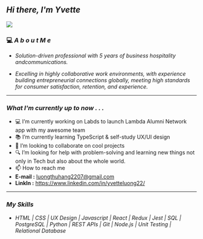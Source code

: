 ## *Hi there, I'm Yvette*

<!-- <img src="https://media.giphy.com/media/4N3lQozOH2STZdDsOe/giphy.gif"> -->
<img src='https://media.giphy.com/media/UtnxCnjWAOL1J6TNUR/giphy.gif'>

### 💻 **_A b o u t M e_**

- _Solution-driven professional with 5 years of business hospitality andcommunications._

- _Excelling in highly collaborative work environments, with experience building entrepreneurial connections globally, meeting high standards for consumer satisfaction, retention, and experience._

---

### _*What I'm currently up to now . . .*_

- 💻 I’m currently working on Labds to launch Lambda Alumni Network app with my awesome team
- 📚 I’m currently learning TypeScript & self-study UX/UI design
- 📌 I’m looking to collaborate on cool projects
- 🔍 I’m looking for help with problem-solving and learning new things not only in Tech but also about the whole world.
- 📫 How to reach me
- **E-mail :** luongthuhang2207@gmail.com
- **LinkIn :** https://www.linkedin.com/in/yvetteluong22/

---

### _*My Skills*_

- *HTML | CSS | UX Design |
Javascript | React | Redux | Jest | SQL | PostgreSQL | Python | REST APIs | Git | Node.js | Unit Testing | Relational Database*
